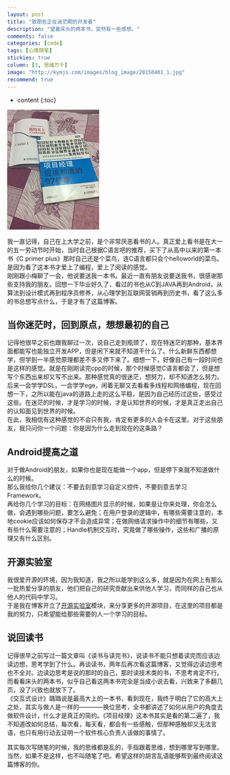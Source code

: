 ```yaml
---
layout: post
title: "致那些正在迷茫期的开发者"
description: "望着床头的两本书，突然有一些感想。"
comments: false
categories: [code]
tags: [心情随笔]
stickies: true
column: [3, 思绪万千]
image: "http://kymjs.com/images/blog_image/20150401_1.jpg"
recommend: true
---
```

* content
{:toc}

![OpenSourceLaboratory](/images/blog_image/20150401_1.jpg)

我一直记得，自己在上大学之前，是个非常厌恶看书的人。真正爱上看书是在大一的五一劳动节时开始，当时自己根据C语言吧的推荐，买下了从高中以来的第一本书《C primer plus》那时自己还是个菜鸟，连C语言都只会个helloworld的菜鸟。是因为看了这本书才爱上了编程，爱上了阅读的感觉。<br>
刚刚跟小梅聊了一会，他说要送我一本书。最近一直有朋友说要送我书，很感谢那些支持我的朋友。回想一下毕业好久了，看过的书也从C到JAVA再到Android，从算法到设计模式再到程序员修养，从心理学到互联网营销再到历史书，看了这么多的书总想写点什么，于是才有了这篇博客。

## 当你迷茫时，回到原点，想想最初的自己
记得他很早之前也跟我聊过一次，说自己走到瓶颈了，现在特迷茫的那种，基本界面都能写也能独立开发APP，但是闲下来就不知道干什么了。什么新鲜东西都想学，但学到一半感觉原理都差不多又停下来了。细想一下，好像自己有一段时间也是这样的感觉。就是在刚刚读完cpp的时候，那个时候感觉C语言都会了，但是想写个东西出来却又写不出来。那种感觉真的很迷茫，想努力，却不知道怎么努力。后来一会学学DSL，一会学学ege，闲着无聊又去看看多线程和网络编程，现在回想一下，之所以能在java的道路上走的这么平稳，是因为自己经历过这些，感受过这些。在迷茫的时候，才是学习的时候，才是认知世界的时候，才是真正走出自己的认知面见到世界的时候。<br>
在此，我相信有这种感觉的不会只有我，肯定有更多的人会卡在这里。对于这些朋友，我只问你一个问题：你是因为什么走到现在的这条路？<br>

## Android提高之道
对于做Android的朋友，如果你也是现在能做一个app，但是停下来就不知道做什么的时候。<br>
那么我给你几个建议：不要去刻意学习自定义控件，不要刻意去学习Framework。<br>
再给你几个学习的目标：在网络图片显示的时候，如果是让你来处理，你会怎么做，会遇到哪些问题，要怎么避免；在用户登录的逻辑中，有哪些需要注意的，本地cookie应该如何保存才不会造成异常；在做网络请求操作中的细节有哪些，又有些什么需要注意的；Handle机制交互时，究竟做了哪些操作，这些和广播的原理又有什么区别。<br>

## 开源实验室
我很爱开源的环境，因为我知道，我之所以能学到这么多，就是因为在网上有那么一批热爱分享的朋友，他们把自己的研究贡献出来供他人学习，而同样的自己也从他人的代码中学习。<br>
于是我在博客开立了[开源实验室](http://www.kymjs.com/works)模块，来分享更多的开源项目，在这里的项目都是我的努力，只希望能给那些需要的人一个学习的目标。<br>

## 说回读书
记得很早之前写过一篇文章叫《读书与读完书》，说读书不能只想着读完而应该边读边想，思考学到了什么。再谈读书，两年后再次看这篇博客，又觉得边读边思考也不全对。边读边思考是说的那时的自己，那时读技术类的书，不思考肯定不行。而看看床头的两本书，似乎自己看这两本书完全是当成小说去看，兴致来了多翻几页，没了兴致也就放下了。<br>
《交互式设计》璐璐说是最高大上的一本书，看到现在，我终于明白了它的高大上之处，其实与做人是一样的————换位思考，全书都讲述了如何从用户的角度去做软件设计，什么才是真正的简约。《项目经理》这本书其实是看的第二遍了，我不知道改如何总结，每次看，每天看，都会有一些感触，但那种感触却又无法言语，也只有用行动去证明一个软件核心负责人该做的事情了。<br>

其实每次写随笔的时候，我的思维都是乱的，手指跟着思维，想到哪里写到哪里。当然，如果不是这样，也不叫随笔了吧。希望这样的胡言乱语能够帮到最终阅读这篇博客的你。<br>
																	